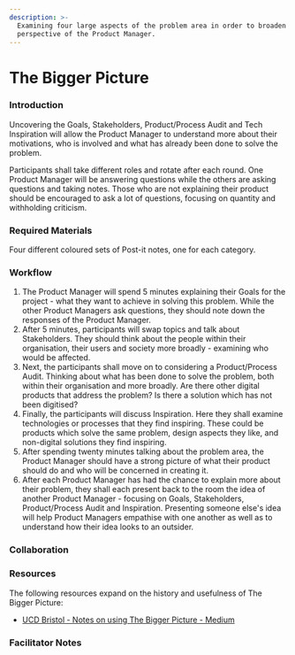 ```yaml
---
description: >-
  Examining four large aspects of the problem area in order to broaden the
  perspective of the Product Manager.
---
```


# The Bigger Picture

### Introduction

Uncovering the Goals, Stakeholders, Product/Process Audit and Tech Inspiration will allow the Product Manager to understand more about their motivations, who is involved and what has already been done to solve the problem.

Participants shall take different roles and rotate after each round. One Product Manager will be answering questions while the others are asking questions and taking notes. Those who are not explaining their product should be encouraged to ask a lot of questions, focusing on quantity and withholding criticism.

### Required Materials

Four different coloured sets of Post-it notes, one for each category.

### Workflow

1. The Product Manager will spend 5 minutes explaining their Goals for the project - what they want to achieve in solving this problem. While the other Product Managers ask questions, they should note down the responses of the Product Manager.
2. After 5 minutes, participants will swap topics and talk about Stakeholders. They should think about the people within their organisation, their users and society more broadly - examining who would be affected.
3. Next, the participants shall move on to considering a Product/Process Audit. Thinking about what has been done to solve the problem, both within their organisation and more broadly. Are there other digital products that address the problem? Is there a solution which has not been digitised?
4. Finally, the participants will discuss Inspiration. Here they shall examine technologies or processes that they find inspiring. These could be products which solve the same problem, design aspects they like, and non-digital solutions they find inspiring.
5. After spending twenty minutes talking about the problem area, the Product Manager should have a strong picture of what their product should do and who will be concerned in creating it.
6. After each Product Manager has had the chance to explain more about their problem, they shall each present back to the room the idea of another Product Manager - focusing on Goals, Stakeholders, Product/Process Audit and Inspiration. Presenting someone else's idea will help Product Managers empathise with one another as well as to understand how their idea looks to an outsider.

### Collaboration

### Resources

The following resources expand on the history and usefulness of The Bigger Picture:

- [UCD Bristol - Notes on using The Bigger Picture - Medium](https://medium.com/@UCDBristol/understanding-the-big-picture-to-improve-decision-making-in-ux-8620d2031443)

### Facilitator Notes
